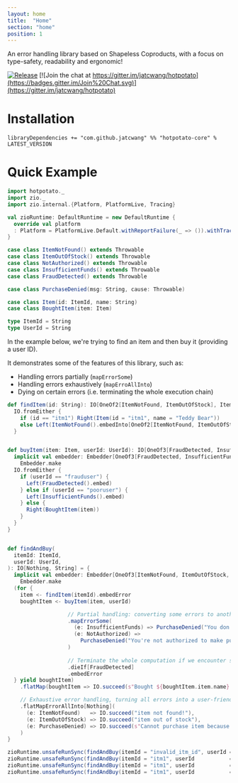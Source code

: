 ```yaml
---
layout: home
title:  "Home"
section: "home"
position: 1
---
```


An error handling library based on Shapeless Coproducts, with a focus on type-safety, readability and ergonomic!

[![Release](https://img.shields.io/nexus/r/com.github.jatcwang/hotpotato-core_2.13?server=https%3A%2F%2Foss.sonatype.org)](https://oss.sonatype.org/content/repositories/releases/com/github/jatcwang/hotpotato-core_2.13/)
[![Join the chat at https://gitter.im/jatcwang/hotpotato](https://badges.gitter.im/Join%20Chat.svg)](https://gitter.im/jatcwang/hotpotato)

# Installation

```
libraryDependencies += "com.github.jatcwang" %% "hotpotato-core" % LATEST_VERSION
```

# Quick Example

```scala mdoc:invisible
import hotpotato._
import zio._
import zio.internal.{Platform, PlatformLive, Tracing}

val zioRuntime: DefaultRuntime = new DefaultRuntime {
  override val platform
  : Platform = PlatformLive.Default.withReportFailure(_ => ()).withTracing(Tracing.disabled)
}

case class ItemNotFound() extends Throwable
case class ItemOutOfStock() extends Throwable
case class NotAuthorized() extends Throwable
case class InsufficientFunds() extends Throwable
case class FraudDetected() extends Throwable

case class PurchaseDenied(msg: String, cause: Throwable)

case class Item(id: ItemId, name: String)
case class BoughtItem(item: Item)

type ItemId = String
type UserId = String
```
In the example below, we're trying to find an item and then buy it (providing a user ID).

It demonstrates some of the features of this library, such as:

* Handling errors partially (`mapErrorSome`)
* Handling errors exhaustively (`mapErroAllInto`)
* Dying on certain errors (i.e. terminating the whole execution chain) 

```scala mdoc
def findItem(id: String): IO[OneOf2[ItemNotFound, ItemOutOfStock], Item] = 
  IO.fromEither {
    if (id == "itm1") Right(Item(id = "itm1", name = "Teddy Bear"))
    else Left(ItemNotFound().embedInto[OneOf2[ItemNotFound, ItemOutOfStock]])
  }


def buyItem(item: Item, userId: UserId): IO[OneOf3[FraudDetected, InsufficientFunds, NotAuthorized], BoughtItem] = {
  implicit val embedder: Embedder[OneOf3[FraudDetected, InsufficientFunds, NotAuthorized]] =
    Embedder.make
  IO.fromEither {
    if (userId == "frauduser") {
      Left(FraudDetected().embed)
    } else if (userId == "pooruser") {
      Left(InsufficientFunds().embed)
    } else {
      Right(BoughtItem(item))
    }
  }
}


def findAndBuy(
  itemId: ItemId,
  userId: UserId,
): IO[Nothing, String] = {
  implicit val embedder: Embedder[OneOf3[ItemNotFound, ItemOutOfStock, PurchaseDenied]] =
    Embedder.make
  (for {
    item <- findItem(itemId).embedError
    boughtItem <- buyItem(item, userId)

                   // Partial handling: converting some errors to another error
                   .mapErrorSome(
                     (e: InsufficientFunds) => PurchaseDenied("You don't have enough funds", e),
                     (e: NotAuthorized) =>
                       PurchaseDenied("You're not authorized to make purchases", e),
                   )
                   
                   // Terminate the whole computation if we encounter something fatal
                   .dieIf[FraudDetected]
                   .embedError
  } yield boughtItem)
    .flatMap(boughtItem => IO.succeed(s"Bought ${boughtItem.item.name}!"))

    // Exhaustive error handling, turning all errors into a user-friendly message
    .flatMapErrorAllInto[Nothing](
      (e: ItemNotFound)   => IO.succeed("item not found!"),
      (e: ItemOutOfStock) => IO.succeed("item out of stock"),
      (e: PurchaseDenied) => IO.succeed(s"Cannot purchase item because: ${e.msg}"),
    )
}

zioRuntime.unsafeRunSync(findAndBuy(itemId = "invalid_itm_id", userId = "user1"))
zioRuntime.unsafeRunSync(findAndBuy(itemId = "itm1", userId           = "pooruser"))
zioRuntime.unsafeRunSync(findAndBuy(itemId = "itm1", userId           = "frauduser")).toEither
zioRuntime.unsafeRunSync(findAndBuy(itemId = "itm1", userId           = "gooduser"))
```

